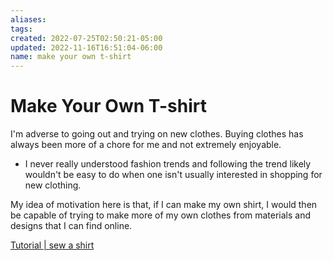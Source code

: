 ```yaml
---
aliases: 
tags: 
created: 2022-07-25T02:50:21-05:00
updated: 2022-11-16T16:51:04-06:00
name: make your own t-shirt
---
```

# Make Your Own T-shirt

I'm adverse to going out and trying on new clothes.
Buying clothes has always been more of a chore for me and not extremely enjoyable.

- I never really understood fashion trends and following the trend likely wouldn't be easy to do when one isn't usually interested in shopping for new clothing.

My idea of motivation here is that, if I can make my own shirt, I would then be capable of trying to make more of my own clothes from materials and designs that I can find online.

[Tutorial | sew a shirt](https://www.wikihow.com/Sew-a-Shirt)
